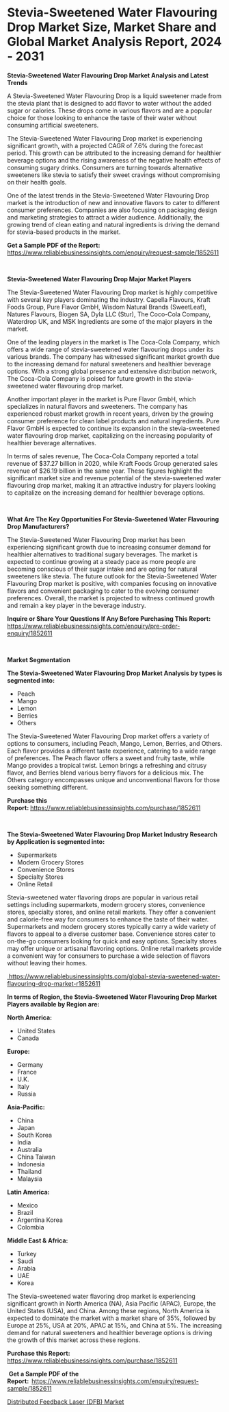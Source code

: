 <p><h1>Stevia-Sweetened Water Flavouring Drop Market Size, Market Share and Global Market Analysis Report, 2024 - 2031</h1></p><p><strong>Stevia-Sweetened Water Flavouring Drop Market Analysis and Latest Trends</strong></p>
<p><p>A Stevia-Sweetened Water Flavouring Drop is a liquid sweetener made from the stevia plant that is designed to add flavor to water without the added sugar or calories. These drops come in various flavors and are a popular choice for those looking to enhance the taste of their water without consuming artificial sweeteners.</p><p>The Stevia-Sweetened Water Flavouring Drop market is experiencing significant growth, with a projected CAGR of 7.6% during the forecast period. This growth can be attributed to the increasing demand for healthier beverage options and the rising awareness of the negative health effects of consuming sugary drinks. Consumers are turning towards alternative sweeteners like stevia to satisfy their sweet cravings without compromising on their health goals.</p><p>One of the latest trends in the Stevia-Sweetened Water Flavouring Drop market is the introduction of new and innovative flavors to cater to different consumer preferences. Companies are also focusing on packaging design and marketing strategies to attract a wider audience. Additionally, the growing trend of clean eating and natural ingredients is driving the demand for stevia-based products in the market.</p></p>
<p><strong>Get a Sample PDF of the Report:&nbsp;</strong> <a href="https://www.reliablebusinessinsights.com/enquiry/request-sample/1852611">https://www.reliablebusinessinsights.com/enquiry/request-sample/1852611</a></p>
<p>&nbsp;</p>
<p><strong>Stevia-Sweetened Water Flavouring Drop Major Market Players</strong></p>
<p><p>The Stevia-Sweetened Water Flavouring Drop market is highly competitive with several key players dominating the industry. Capella Flavours, Kraft Foods Group, Pure Flavor GmbH, Wisdom Natural Brands (SweetLeaf), Natures Flavours, Biogen SA, Dyla LLC (Stur), The Coco-Cola Company, Waterdrop UK, and MSK Ingredients are some of the major players in the market.</p><p>One of the leading players in the market is The Coca-Cola Company, which offers a wide range of stevia-sweetened water flavouring drops under its various brands. The company has witnessed significant market growth due to the increasing demand for natural sweeteners and healthier beverage options. With a strong global presence and extensive distribution network, The Coca-Cola Company is poised for future growth in the stevia-sweetened water flavouring drop market.</p><p>Another important player in the market is Pure Flavor GmbH, which specializes in natural flavors and sweeteners. The company has experienced robust market growth in recent years, driven by the growing consumer preference for clean label products and natural ingredients. Pure Flavor GmbH is expected to continue its expansion in the stevia-sweetened water flavouring drop market, capitalizing on the increasing popularity of healthier beverage alternatives.</p><p>In terms of sales revenue, The Coca-Cola Company reported a total revenue of $37.27 billion in 2020, while Kraft Foods Group generated sales revenue of $26.19 billion in the same year. These figures highlight the significant market size and revenue potential of the stevia-sweetened water flavouring drop market, making it an attractive industry for players looking to capitalize on the increasing demand for healthier beverage options.</p></p>
<p>&nbsp;</p>
<p><strong>What Are The Key Opportunities For Stevia-Sweetened Water Flavouring Drop Manufacturers?</strong></p>
<p><p>The Stevia-Sweetened Water Flavouring Drop market has been experiencing significant growth due to increasing consumer demand for healthier alternatives to traditional sugary beverages. The market is expected to continue growing at a steady pace as more people are becoming conscious of their sugar intake and are opting for natural sweeteners like stevia. The future outlook for the Stevia-Sweetened Water Flavouring Drop market is positive, with companies focusing on innovative flavors and convenient packaging to cater to the evolving consumer preferences. Overall, the market is projected to witness continued growth and remain a key player in the beverage industry.</p></p>
<p><strong>Inquire or Share Your Questions If Any Before Purchasing This Report:</strong> <a href="https://www.reliablebusinessinsights.com/enquiry/pre-order-enquiry/1852611">https://www.reliablebusinessinsights.com/enquiry/pre-order-enquiry/1852611</a></p>
<p>&nbsp;</p>
<p><strong>Market Segmentation</strong></p>
<p><strong>The Stevia-Sweetened Water Flavouring Drop Market Analysis by types is segmented into:</strong></p>
<p><ul><li>Peach</li><li>Mango</li><li>Lemon</li><li>Berries</li><li>Others</li></ul></p>
<p><p>The Stevia-Sweetened Water Flavouring Drop market offers a variety of options to consumers, including Peach, Mango, Lemon, Berries, and Others. Each flavor provides a different taste experience, catering to a wide range of preferences. The Peach flavor offers a sweet and fruity taste, while Mango provides a tropical twist. Lemon brings a refreshing and citrusy flavor, and Berries blend various berry flavors for a delicious mix. The Others category encompasses unique and unconventional flavors for those seeking something different.</p></p>
<p><strong>Purchase this Report:&nbsp;</strong><a href="https://www.reliablebusinessinsights.com/purchase/1852611">https://www.reliablebusinessinsights.com/purchase/1852611</a></p>
<p>&nbsp;</p>
<p><strong>The Stevia-Sweetened Water Flavouring Drop Market Industry Research by Application is segmented into:</strong></p>
<p><ul><li>Supermarkets</li><li>Modern Grocery Stores</li><li>Convenience Stores</li><li>Specialty Stores</li><li>Online Retail</li></ul></p>
<p><p>Stevia-sweetened water flavoring drops are popular in various retail settings including supermarkets, modern grocery stores, convenience stores, specialty stores, and online retail markets. They offer a convenient and calorie-free way for consumers to enhance the taste of their water. Supermarkets and modern grocery stores typically carry a wide variety of flavors to appeal to a diverse customer base. Convenience stores cater to on-the-go consumers looking for quick and easy options. Specialty stores may offer unique or artisanal flavoring options. Online retail markets provide a convenient way for consumers to purchase a wide selection of flavors without leaving their homes.</p></p>
<p><a href="https://www.reliablebusinessinsights.com/global-stevia-sweetened-water-flavouring-drop-market-r1852611">&nbsp;https://www.reliablebusinessinsights.com/global-stevia-sweetened-water-flavouring-drop-market-r1852611</a></p>
<p><strong>In terms of Region, the Stevia-Sweetened Water Flavouring Drop Market Players available by Region are:</strong></p>
<p>
    <p> <strong> North America: </strong>
        <ul>
            <li>United States</li>
            <li>Canada</li>
        </ul>
        </p> 
    <p> <strong> Europe: </strong>
        <ul>
            <li>Germany</li>
            <li>France</li>
            <li>U.K.</li>
            <li>Italy</li>
            <li>Russia</li>
        </ul>
        </p> 
    <p> <strong> Asia-Pacific: </strong>
        <ul>
            <li>China</li>
            <li>Japan</li>
            <li>South Korea</li>
            <li>India</li>
            <li>Australia</li>
            <li>China Taiwan</li>
            <li>Indonesia</li>
            <li>Thailand</li>
            <li>Malaysia</li>
        </ul>
        </p> 
    <p> <strong> Latin America: </strong>
        <ul>
            <li>Mexico</li>
            <li>Brazil</li>
            <li>Argentina Korea</li>
            <li>Colombia</li>
        </ul>
        </p> 
    <p> <strong> Middle East & Africa: </strong>
        <ul>
            <li>Turkey</li>
            <li>Saudi</li>
            <li>Arabia</li>
            <li>UAE</li>
            <li>Korea</li>
        </ul>
    </p>
    </p>
<p><p>The Stevia-sweetened water flavoring drop market is experiencing significant growth in North America (NA), Asia Pacific (APAC), Europe, the United States (USA), and China. Among these regions, North America is expected to dominate the market with a market share of 35%, followed by Europe at 25%, USA at 20%, APAC at 15%, and China at 5%. The increasing demand for natural sweeteners and healthier beverage options is driving the growth of this market across these regions.</p></p>
<p><strong>Purchase this Report: </strong><a href="https://www.reliablebusinessinsights.com/purchase/1852611">https://www.reliablebusinessinsights.com/purchase/1852611</a></p>
<p>&nbsp;<strong>Get a Sample PDF of the Report:&nbsp;&nbsp;</strong><a href="https://www.reliablebusinessinsights.com/enquiry/request-sample/1852611">https://www.reliablebusinessinsights.com/enquiry/request-sample/1852611</a></p>
<p><strong></strong></p>
<p><p><a href="https://issuu.com/reportprime-2/docs/distributed-feedback-laser-dfb-market-size-2030.pp">Distributed Feedback Laser (DFB) Market</a></p></p>